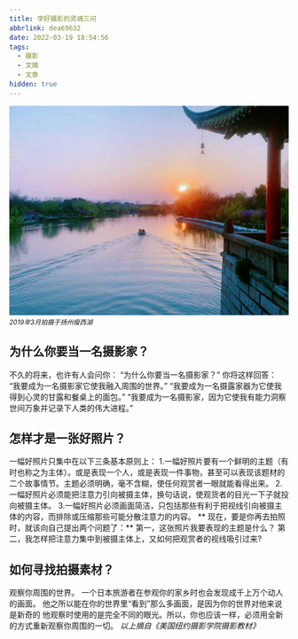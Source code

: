 ```yaml
---
title: 学好摄影的灵魂三问
abbrlink: dea69632
date: 2022-03-19 18:54:56
tags: 
  - 摄影
  - 文摘
  - 文章
hidden: true
---
```

![](../images/e6c9d24egy1h0feap202oj20sg0lcgmw.jpg)
<small>*2019年3月拍摄于扬州瘦西湖*</small>
## 为什么你要当一名摄影家？
不久的将来，也许有人会问你：
“为什么你要当一名摄影家？”
你将这样回答：
“我要成为一名摄影家它使我融入周围的世界。”
“我要成为一名摄露家器为它使我得到心灵的甘露和餐桌上的面包。”
“我要成为一名摄影家，因为它使我有能力洞察世间万象并记录下人类的伟大进程。”
## 怎样才是一张好照片？
一幅好照片只集中在以下三条基本原则上：
1.一幅好照片要有一个鲜明的主题（有时也称之为主体）。或是表现一个人，或是表现一件事物，甚至可以表现该题材的二个故事情节。主题必须明确，毫不含糊，使任何观赏者一眼就能看得出来。
2.一幅好照片必须能把注意力引向被摄主体，换句话说，使观货者的目光一下子就投向被摄主体。
3.一幅好照片必须画面简洁，只包括那些有利于把视线引向被摄主体的内容，而排除或压缩那些可能分散注意力的内容。
** 现在，要是你再去拍照时，就该向自己提出两个问题了：**
第一，这张照片我要表现的主题是什么？
第二，我怎样把注意力集中到被摄主体上，又如何把观赏者的视线吸引过来?
## 如何寻找拍摄素材？
观察你周围的世界。 一个日本旅游者在参观你的家乡时也会发现成千上万个动人的画面。
他之所以能在你的世界里“看到”那么多画面，是因为你的世界对他来说是新奇的
他观察时使用的是完全不同的眼光。所以，你也应该一样，必须用全新的方式重新观察你周围的一切。
*以上摘自《美国纽约摄影学院摄影教材》*